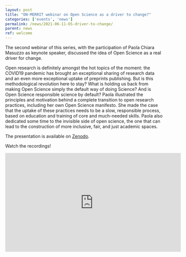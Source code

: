 ```yaml
---
layout: post
title: "ON-MERRIT webinar on Open Science as a driver to change?"
categories: ['events', 'news']
permalink: /news/2021-06-11-OS-driver-to-change/
parent: news
ref: welcome
---
```

The second webinar of this series, with the participation of Paola Chiara Masuzzo as keynote speaker, discussed the idea of Open Science as a real driver for change.

Open research is definitely amongst the hot topics of the moment: the COVID19 pandemic has brought an exceptional sharing of research data and an even more exceptional uptake of preprints publishing. But is this methodological revolution here to stay? What is holding us back from making Open Science simply the default way of doing Science? And is Open Science responsible science by default? Paola illustrated the principles and motivation behind a complete transition to open research practices, including her own Open Science manifesto. 
She made the case that the uptake of these practices needs to be a slow, responsible process, based on education and training of core and much-needed skills. Paola also dedicated some time to the invisible side of open science, the one that can lead to the construction of more inclusive, fair, and just academic spaces.

The presentation is available on [Zenodo](http://doi.org/10.5281/zenodo.4926633).

Watch the recordings!
<div class="responsive-embed">
<iframe width="560" height="315" src="https://www.youtube.com/embed/M9IkfBp5q5A" title="YouTube video player" frameborder="0" allow="accelerometer; autoplay; clipboard-write; encrypted-media; gyroscope; picture-in-picture" allowfullscreen></iframe>  
</div>
